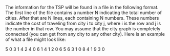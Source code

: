 The information for the TSP will be found in a file in the following format. The first line of the file contains a number N indicating the total number of cities. After that are N lines, each containing N numbers. These numbers indicate the cost of traveling from city i to city j, where i is the row and j is the number in that row. You may assume that the city graph is completely connected (you can get from any city to any other city). Here is an example of what a file might look like:

5
0 3 1 4 2
4 0 6 1 4
1 2 0 6 5
6 3 1 0 8
4 1 9 3 0
